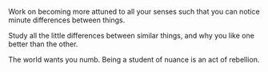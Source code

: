 Work on becoming more attuned to all your senses such that you can notice minute differences between things. 

Study all the little differences between similar things, and why you like one better than the other. 

The world wants you numb. Being a student of nuance is an act of rebellion.